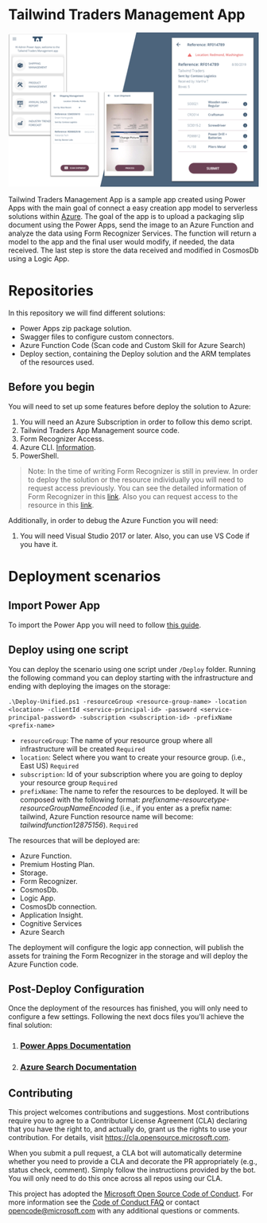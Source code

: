 # Tailwind Traders Management App
![App Overview](./Documents/Images/AppOverview.png)

Tailwind Traders Management App is a sample app created using Power Apps with the main goal of connect a easy creation app model to serverless solutions within [Azure](https://azure.microsoft.com/products/powerapps).
The goal of the app is to upload a packaging slip document using the Power Apps, send the image to an Azure Function and analyze the data using Form Recognizer Services. The function will return a model to the app and the final user would modify, if needed, the data received. The last step is store the data received and modified in CosmosDb using a Logic App.

# Repositories

In this repository we will find different solutions:

- Power Apps zip package solution.
- Swagger files to configure custom connectors.
- Azure Function Code (Scan code and Custom Skill for Azure Search)
- Deploy section, containing the Deploy solution and the ARM templates of the resources used.

## Before you begin

You will need to set up some features before deploy the solution to Azure:

1. You will need an Azure Subscription in order to follow this demo script.
2. Tailwind Traders App Management source code.
3. Form Recognizer Access.
4. Azure CLI. [Information](https://docs.microsoft.com/en-us/cli/azure/install-azure-cli-windows?view=azure-cli-latest).
5. PowerShell.

> Note:  In the time of writing Form Recognizer is still in preview. In order to deploy the solution or the resource individually you will need to request access previously. You can see the detailed information of Form Recognizer in this [link](https://azure.microsoft.com/en-us/services/cognitive-services/form-recognizer/).
Also you can request access to the resource in this [link](https://forms.office.com/Pages/ResponsePage.aspx?id=v4j5cvGGr0GRqy180BHbRyj5DlT4gqZKgEsfbkRQK5xUMjZVRU02S1k4RUdLWjdKUkNRQVRRTDg1NC4u).

Additionally, in order to debug the Azure Function you will need:
1. You will need Visual Studio 2017 or later. Also, you can use VS Code if you have it.

# Deployment scenarios

## Import Power App 

To import the Power App you will need to follow [this guide](https://docs.microsoft.com/en-us/power-platform/admin/environment-and-tenant-migration#importing-an-app).

## Deploy using one script
You can deploy the scenario using one script under `/Deploy` folder.
Running the following command you can deploy starting with the infrastructure and ending with deploying the images on the storage:

```
.\Deploy-Unified.ps1 -resourceGroup <resource-group-name> -location <location> -clientId <service-principal-id> -password <service-principal-password> -subscription <subscription-id> -prefixName <prefix-name>
```

- `resourceGroup`: The name of your resource group where all infrastructure will be created `Required`
- `location`: Select where you want to create your resource group. (i.e., East US) `Required`
- `subscription`: Id of your subscription where you are going to deploy your resource group `Required`
- `prefixName`: The name to refer the resources to be deployed. It will be composed with the following format: *prefixname-resourcetype-resourceGroupNameEncoded* (i.e., if you enter as a prefix name: tailwind, Azure Function resource name will become: *tailwindfunction12875156*). `Required`

The resources that will be deployed are:
- Azure Function.
- Premium Hosting Plan.
- Storage.
- Form Recognizer.
- CosmosDb.
- Logic App.
- CosmosDb connection.
- Application Insight.
- Cognitive Services
- Azure Search

The deployment will configure the logic app connection, will publish the assets for training the Form Recognizer in the storage and will deploy the Azure Function code.

## Post-Deploy Configuration

Once the deployment of the resources has finished, you will only need to configure a few settings. Following the next docs files you'll achieve the final solution:

 1. ### [Power Apps Documentation](./Documents/docs/powerapp.md)
 2. ### [Azure Search Documentation](./Documents/docs/azsearch.md)

## Contributing

This project welcomes contributions and suggestions.  Most contributions require you to agree to a
Contributor License Agreement (CLA) declaring that you have the right to, and actually do, grant us
the rights to use your contribution. For details, visit https://cla.opensource.microsoft.com.

When you submit a pull request, a CLA bot will automatically determine whether you need to provide
a CLA and decorate the PR appropriately (e.g., status check, comment). Simply follow the instructions
provided by the bot. You will only need to do this once across all repos using our CLA.

This project has adopted the [Microsoft Open Source Code of Conduct](https://opensource.microsoft.com/codeofconduct/).
For more information see the [Code of Conduct FAQ](https://opensource.microsoft.com/codeofconduct/faq/) or
contact [opencode@microsoft.com](mailto:opencode@microsoft.com) with any additional questions or comments.
